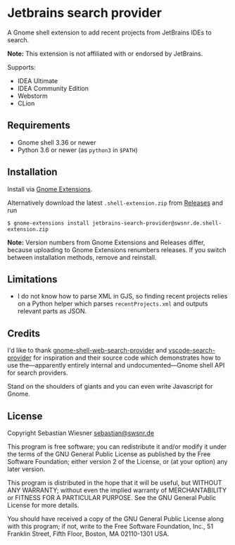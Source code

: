 # Jetbrains search provider

A Gnome shell extension to add recent projects from JetBrains IDEs to search.

**Note:** This extension is not affiliated with or endorsed by JetBrains.

Supports:

- IDEA Ultimate
- IDEA Community Edition
- Webstorm
- CLion

## Requirements

- Gnome shell 3.36 or newer
- Python 3.6 or newer (as `python3` in `$PATH`)

## Installation

Install via [Gnome Extensions][gexts].

Alternatively download the latest `.shell-extension.zip` from [Releases] and run

```console
$ gnome-extensions install jetbrains-search-provider@swsnr.de.shell-extension.zip
```

**Note:** Version numbers from Gnome Extensions and Releases differ, because
uploading to Gnome Extensions renumbers releases. If you switch between
installation methods, remove and reinstall.

[gexts]: https://extensions.gnome.org/extension/3115/jetbrains-search-provider/
[releases]: https://github.com/lunaryorn/jetbrains-search-provider/releases

## Limitations

- I do not know how to parse XML in GJS, so finding recent projects relies on a
  Python helper which parses `recentProjects.xml` and outputs relevant parts as
  JSON.

## Credits

I'd like to thank [gnome-shell-web-search-provider][1] and [vscode-search-provider][2]
for inspiration and their source code which demonstrates how to use the—apparently
entirely internal and undocumented—Gnome shell API for search providers.

Stand on the shoulders of giants and you can even write Javascript for Gnome.

[1]: https://github.com/mrakow/gnome-shell-web-search-provider
[2]: https://github.com/jomik/vscode-search-provider

## License

Copyright Sebastian Wiesner <sebastian@swsnr.de>

This program is free software; you can redistribute it and/or modify
it under the terms of the GNU General Public License as published by
the Free Software Foundation; either version 2 of the License, or
(at your option) any later version.

This program is distributed in the hope that it will be useful,
but WITHOUT ANY WARRANTY; without even the implied warranty of
MERCHANTABILITY or FITNESS FOR A PARTICULAR PURPOSE. See the
GNU General Public License for more details.

You should have received a copy of the GNU General Public License along
with this program; if not, write to the Free Software Foundation, Inc.,
51 Franklin Street, Fifth Floor, Boston, MA 02110-1301 USA.
